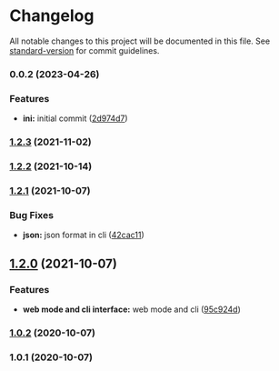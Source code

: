 # Changelog

All notable changes to this project will be documented in this file. See [standard-version](https://github.com/conventional-changelog/standard-version) for commit guidelines.

### 0.0.2 (2023-04-26)


### Features

* **ini:** initial commit ([2d974d7](https://github.com/ai-med-tools/tokenizer/commit/2d974d736ab4fbdf642ac77759fdf482e86f516f))

### [1.2.3](https://github.com/upgreat-readable/criteria/compare/v1.2.2...v1.2.3) (2021-11-02)

### [1.2.2](https://github.com/upgreat-readable/criteria/compare/v1.2.1...v1.2.2) (2021-10-14)

### [1.2.1](https://github.com/upgreat-readable/criteria/compare/v1.2.0...v1.2.1) (2021-10-07)


### Bug Fixes

* **json:** json format in cli ([42cac11](https://github.com/upgreat-readable/criteria/commit/42cac1118af1689b5a8f8002bcebcc75da3a49b3))

## [1.2.0](https://github.com/upgreat-readable/criteria/compare/v1.1.4...v1.2.0) (2021-10-07)


### Features

* **web mode and cli interface:** web mode and cli ([95c924d](https://github.com/upgreat-readable/criteria/commit/95c924d3ec849c8765fc06909c45d50efd84f565))

### [1.0.2](https://github.com/upgreat-readable/criteria/compare/v1.0.1...v1.0.2) (2020-10-07)

### 1.0.1 (2020-10-07)
